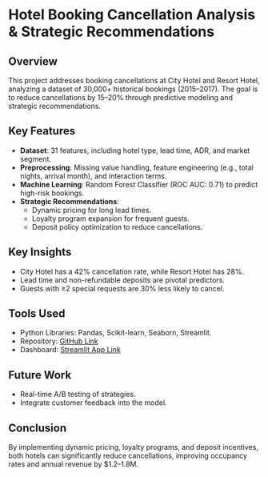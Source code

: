 # Hotel Booking Cancellation Analysis & Strategic Recommendations

## Overview
This project addresses booking cancellations at City Hotel and Resort Hotel, analyzing a dataset of 30,000+ historical bookings (2015–2017). The goal is to reduce cancellations by 15–20% through predictive modeling and strategic recommendations.

## Key Features
- **Dataset**: 31 features, including hotel type, lead time, ADR, and market segment.
- **Preprocessing**: Missing value handling, feature engineering (e.g., total nights, arrival month), and interaction terms.
- **Machine Learning**: Random Forest Classifier (ROC AUC: 0.71) to predict high-risk bookings.
- **Strategic Recommendations**:
  - Dynamic pricing for long lead times.
  - Loyalty program expansion for frequent guests.
  - Deposit policy optimization to reduce cancellations.

## Key Insights
- City Hotel has a 42% cancellation rate, while Resort Hotel has 28%.
- Lead time and non-refundable deposits are pivotal predictors.
- Guests with ≥2 special requests are 30% less likely to cancel.

## Tools Used
- Python Libraries: Pandas, Scikit-learn, Seaborn, Streamlit.
- Repository: [GitHub Link](#)
- Dashboard: [Streamlit App Link](#)

## Future Work
- Real-time A/B testing of strategies.
- Integrate customer feedback into the model.

## Conclusion
By implementing dynamic pricing, loyalty programs, and deposit incentives, both hotels can significantly reduce cancellations, improving occupancy rates and annual revenue by $1.2–1.8M.

